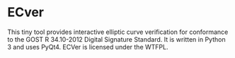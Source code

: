 # ECver

This tiny tool provides interactive elliptic curve verification
for conformance to the GOST R 34.10-2012 Digital Signature Standard. 
It is written in Python 3 and uses PyQt4.
ECVer is licensed under the WTFPL.
